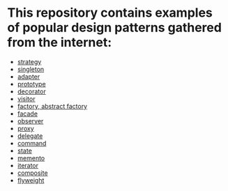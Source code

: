 # This repository contains examples of popular design patterns gathered from the internet:
- [strategy](https://github.com/moonik/design-patterns/tree/master/src/main/java/app/strategy)
- [singleton]()
- [adapter]()
- [prototype]()
- [decorator]()
- [visitor]()
- [factory, abstract factory]()
- [facade]()
- [observer]()
- [proxy]()
- [delegate]()
- [command]()
- [state]()
- [memento]()
- [iterator]()
- [composite]()
- [flyweight]()
